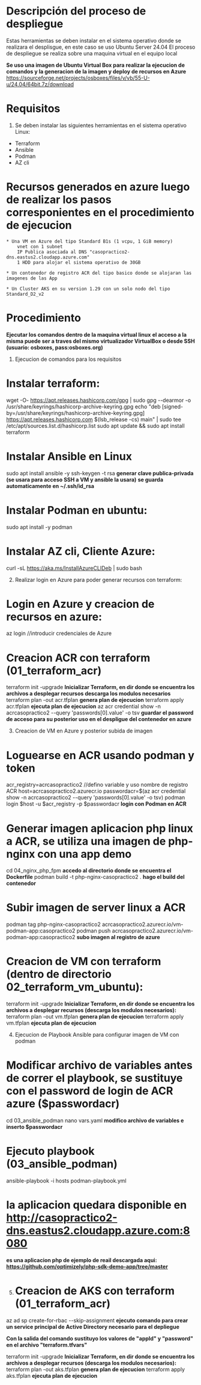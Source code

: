 # Descripción del proceso de despliegue
Estas herramientas se deben instalar en el sistema operativo donde se realizara el desplisgue, en este caso se uso Ubuntu Server 24.04
El proceso de despliegue se realiza sobre una maquina virtual en el equipo local

    
**Se uso una imagen de Ubuntu Virtual Box para realizar la ejecucion de comandos y la generacion de la imagen y deploy de recursos en Azure**
https://sourceforge.net/projects/osboxes/files/v/vb/55-U-u/24.04/64bit.7z/download

# Requisitos

1. Se deben instalar las siguientes herramientas en el sistema operativo Linux:

* Terraform
* Ansible
* Podman
* AZ cli

# Recursos generados en azure luego de realizar los pasos corresponientes en el procedimiento de ejecucion

    * Una VM en Azure del tipo Standard B1s (1 vcpu, 1 GiB memory)
        vnet con 1 subnet
        IP Publica asociada al DNS "casopractico2-dns.eastus2.cloudapp.azure.com"
        1 HDD para alojar el sistema operativo de 30GB

    * Un contenedor de registro ACR del tipo basico donde se alojaran las imagenes de las App

    * Un Cluster AKS en su version 1.29 con un solo nodo del tipo Standard_D2_v2


# Procedimiento

**Ejecutar los comandos dentro de la maquina virtual linux**
**el acceso a la misma puede ser a traves del mismo virtualizador VirtualBox o desde SSH (usuario: osboxes, pass:osboxes.org)**

1. Ejecucion de comandos para los requisitos

# Instalar terraform:
wget -O- https://apt.releases.hashicorp.com/gpg | sudo gpg --dearmor -o /usr/share/keyrings/hashicorp-archive-keyring.gpg
echo "deb [signed-by=/usr/share/keyrings/hashicorp-archive-keyring.gpg] https://apt.releases.hashicorp.com $(lsb_release -cs) main" | sudo tee /etc/apt/sources.list.d/hashicorp.list
sudo apt update && sudo apt install terraform

# Instalar Ansible en Linux
sudo apt install ansible -y
ssh-keygen -t rsa                           **generar clave publica-privada (se usara para acceso SSH a VM y ansible la usara)**
                                            **se guarda automaticamente en ~/.ssh/id_rsa**

# Instalar Podman en ubuntu:
sudo apt install -y podman

# Instalar AZ cli, Cliente Azure:
curl -sL https://aka.ms/InstallAzureCLIDeb | sudo bash


2.  Realizar login en Azure para poder generar recursos con terraform:

# Login en Azure y creacion de recursos en azure:
az login        //introducir credenciales de Azure

# Creacion ACR con terraform (01_terraform_acr)
terraform init -upgrade                                                         **Inicializar Terraform, en dir donde se encuentra los archivos a desplegar recursos descarga los modulos necesarios**
terraform plan -out acr.tfplan                                                  **genera plan de ejecucion**
terraform apply acr.tfplan                                                      **ejecuta plan de ejecucion**
az acr credential show -n acrcasopractico2 --query 'passwords[0].value' -o tsv  **guardar el password de acceso para su posterior uso en el despligue del contenedor en azure**


3.  Creacion de VM en Azure y posterior subida de imagen

# Loguearse en ACR usando podman y token
acr_registry=acrcasopractico2       //defino variable y uso nombre de registro ACR
host=acrcasopractico2.azurecr.io
passwordacr=$(az acr credential show -n acrcasopractico2 --query 'passwords[0].value' -o tsv)
podman login $host -u $acr_registry -p $passwordacr     **login con Podman en ACR**

# Generar imagen aplicacion php linux a ACR, se utiliza una imagen de php-nginx con una app demo
cd 04_nginx_php_fpm                             **accedo al directorio donde se encuentra el Dockerfile**
podman build -t php-nginx-casopractico2 .       **hago el build del contenedor**

# Subir imagen de server linux a ACR
podman tag php-nginx-casopractico2 acrcasopractico2.azurecr.io/vm-podman-app:casopractico2
podman push acrcasopractico2.azurecr.io/vm-podman-app:casopractico2     **subo imagen al registro de azure**

# Creacion de VM con terraform (dentro de directorio 02_terraform_vm_ubuntu):
terraform init -upgrade           **Inicializar Terraform, en dir donde se encuentra los archivos a desplegar recursos (descarga los modulos necesarios):**
terraform plan -out vm.tfplan     **genera plan de ejecucion**
terraform apply vm.tfplan         **ejecuta plan de ejecucion**


4.  Ejecucion de Playbook Ansible para configurar imagen de VM con podman  

# Modificar archivo de variables antes de correr el playbook, se sustituye con el password de login de ACR azure ($passwordacr)
cd 03_ansible_podman
nano vars.yaml                    **modifico archivo de variables e inserto $passwordacr**

# Ejecuto playbook (03_ansible_podman)
ansible-playbook -i hosts podman-playbook.yml

# la aplicacion quedara disponible en http://casopractico2-dns.eastus2.cloudapp.azure.com:8080
**es una aplicacion php de ejemplo de reail descargada aqui: https://github.com/optimizely/php-sdk-demo-app/tree/master**


5.  # Creacion de AKS con terraform (01_terraform_acr)

az ad sp create-for-rbac --skip-assignment  **ejecuto comando para crear un service principal de Active Directory necesario para el depliegue**

**Con la salida del comando sustituyo los valores de "appId" y "password" en el archivo "terraform.tfvars"**

terraform init -upgrade           **Inicializar Terraform, en dir donde se encuentra los archivos a desplegar recursos (descarga los modulos necesarios):**
terraform plan -out aks.tfplan     **genera plan de ejecucion**
terraform apply aks.tfplan         **ejecuta plan de ejecucion**
